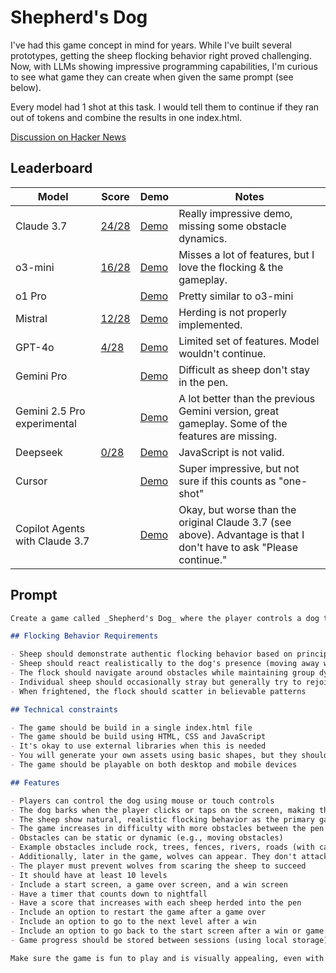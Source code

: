 # Shepherd's Dog

I've had this game concept in mind for years. While I've built several prototypes, getting the sheep flocking behavior right proved challenging. Now, with LLMs showing impressive programming capabilities, I'm curious to see what game they can create when given the same prompt (see below).

Every model had 1 shot at this task. I would tell them to continue if they ran out of tokens and combine the results in one index.html.

[Discussion on Hacker News](https://news.ycombinator.com/item?id=43298945)

## Leaderboard

| Model                          | Score                           | Demo                                                                                               | Notes                                                                                                              |
| ------------------------------ | ------------------------------- | -------------------------------------------------------------------------------------------------- | ------------------------------------------------------------------------------------------------------------------ |
| Claude 3.7                     | [24/28](./claude-3.7/README.md) | [Demo](https://vnglst.github.io/when-ai-fails/shepards-dog/claude-3.7/index.html)                  | Really impressive demo, missing some obstacle dynamics.                                                            |
| o3-mini                        | [16/28](./o3-mini/README.md)    | [Demo](https://vnglst.github.io/when-ai-fails/shepards-dog/o3-mini/index.html)                     | Misses a lot of features, but I love the flocking & the gameplay.                                                  |
| o1 Pro                         |                                 | [Demo](https://vnglst.github.io/when-ai-fails/shepards-dog/o1-pro/index.html)                      | Pretty similar to o3-mini                                                                                          |
| Mistral                        | [12/28](./mistral/README.md)    | [Demo](https://vnglst.github.io/when-ai-fails/shepards-dog/mistral/index.html)                     | Herding is not properly implemented.                                                                               |
| GPT-4o                         | [4/28](./gpt-4o/README.md)      | [Demo](https://vnglst.github.io/when-ai-fails/shepards-dog/gpt-4o/index.html)                      | Limited set of features. Model wouldn't continue.                                                                  |
| Gemini Pro                     |                                 | [Demo](https://vnglst.github.io/when-ai-fails/shepards-dog/gemini-pro/index.html)                  | Difficult as sheep don't stay in the pen.                                                                          |
| Gemini 2.5 Pro experimental    |                                 | [Demo](https://vnglst.github.io/when-ai-fails/shepards-dog/gemini-2.5-pro-experimental/index.html) | A lot better than the previous Gemini version, great gameplay. Some of the features are missing.                   |
| Deepseek                       | [0/28](./deepseek/README.md)    | [Demo](https://vnglst.github.io/when-ai-fails/shepards-dog/deepseek/index.html)                    | JavaScript is not valid.                                                                                           |
| Cursor                         |                                 | [Demo](https://vnglst.github.io/when-ai-fails/shepards-dog/cursor/index.html)                      | Super impressive, but not sure if this counts as "one-shot"                                                        |
| Copilot Agents with Claude 3.7 |                                 | [Demo](https://vnglst.github.io/when-ai-fails/shepards-dog/copilot-agents-claude-3.7/index.html)   | Okay, but worse than the original Claude 3.7 (see above). Advantage is that I don't have to ask "Please continue." |

## Prompt

```markdown
Create a game called _Shepherd's Dog_ where the player controls a dog to herd sheep into a pen. The core gameplay mechanic and what makes this game stand out is the realistic flocking behavior of the sheep - they should move as a cohesive group, follow each other, and react naturally to the dog and obstacles. The player moves the dog using mouse or touch controls and herds the sheep into a pen. The player can bark by clicking/tapping on the screen to make the sheep move faster. To complete each level, the player must herd at least 80% of the sheep (e.g., 40 out of 50 sheep) into the pen before nightfall. The difficulty increases as the game progresses through more obstacles between the starting position of the sheep and the pen.

## Flocking Behavior Requirements

- Sheep should demonstrate authentic flocking behavior based on principles like separation, alignment, and cohesion
- Sheep should react realistically to the dog's presence (moving away while staying in a group)
- The flock should navigate around obstacles while maintaining group dynamics
- Individual sheep should occasionally stray but generally try to rejoin the flock
- When frightened, the flock should scatter in believable patterns

## Technical constraints

- The game should be build in a single index.html file
- The game should be build using HTML, CSS and JavaScript
- It's okay to use external libraries when this is needed
- You will generate your own assets using basic shapes, but they should be recognizable (e.g., triangles for sheep, circles for the dog)
- The game should be playable on both desktop and mobile devices

## Features

- Players can control the dog using mouse or touch controls
- The dog barks when the player clicks or taps on the screen, making the sheep move faster
- The sheep show natural, realistic flocking behavior as the primary gameplay element
- The game increases in difficulty with more obstacles between the pen and the starting position of the sheep herd
- Obstacles can be static or dynamic (e.g., moving obstacles)
- Example obstacles include rock, trees, fences, rivers, roads (with cars), etc.
- Additionally, later in the game, wolves can appear. They don't attack until nightfall, but they scare sheep and can cause the herd to completely disperse
- The player must prevent wolves from scaring the sheep to succeed
- It should have at least 10 levels
- Include a start screen, a game over screen, and a win screen
- Have a timer that counts down to nightfall
- Have a score that increases with each sheep herded into the pen
- Include an option to restart the game after a game over
- Include an option to go to the next level after a win
- Include an option to go back to the start screen after a win or game over
- Game progress should be stored between sessions (using local storage)

Make sure the game is fun to play and is visually appealing, even with simple shapes. The realistic flocking behavior should be the standout feature that makes the game engaging and distinctive.
```
